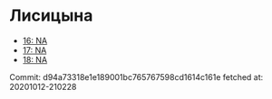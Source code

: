 # Лисицына
- [16: NA](16.md)
- [17: NA](17.md)
- [18: NA](18.md)

Commit: d94a73318e1e189001bc765767598cd1614c161e
 fetched at: 20201012-210228
